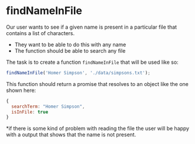 # findNameInFile

Our user wants to see if a given name is present in a particular file that contains a list of characters.

- They want to be able to do this with any name
- The function should be able to search any file

The task is to create a function `findNameInFile` that will be used like so:

```js
findNameInFile('Homer Simpson', './data/simpsons.txt');
```

This function should return a promise that resolves to an object like the one shown here:

```js
{
  searchTerm: "Homer Simpson",
  isInFile: true
}
```

\*if there is some kind of problem with reading the file the user will be happy with a output that shows that the name is not present.
